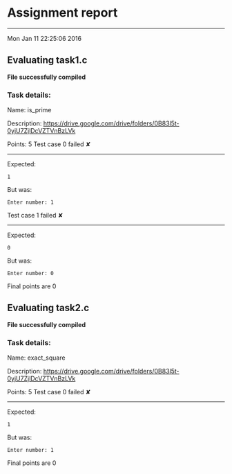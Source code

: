 # Assignment report
---
Mon Jan 11 22:25:06 2016

## Evaluating task1.c

**File successfully compiled**

### Task details:

Name: is_prime

Description: https://drive.google.com/drive/folders/0B83l5t-0yjU7ZjlDcVZTVnBzLVk

Points: 5
Test case 0 failed ✘ 

---
Expected:
```
1
```
But was:
```
Enter number: 1
```
Test case 1 failed ✘ 

---
Expected:
```
0
```
But was:
```
Enter number: 0
```

 Final points are 0
## Evaluating task2.c

**File successfully compiled**

### Task details:

Name: exact_square

Description: https://drive.google.com/drive/folders/0B83l5t-0yjU7ZjlDcVZTVnBzLVk

Points: 5
Test case 0 failed ✘ 

---
Expected:
```
1
```
But was:
```
Enter number: 1
```

 Final points are 0
